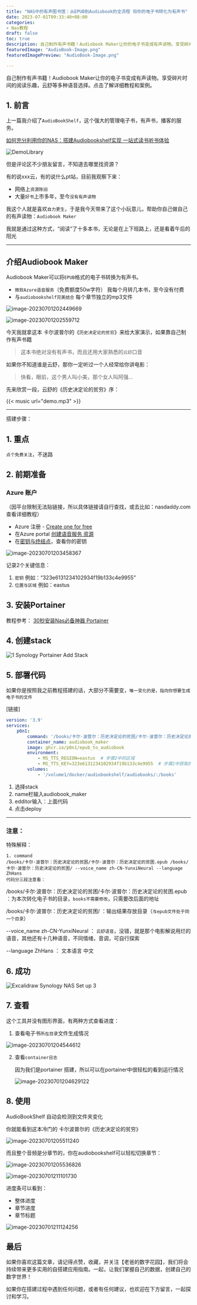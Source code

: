 ```yaml
---
title: "NAS中的有声图书馆：从EPUB到Audiobook的全流程 将你的电子书转化为有声书"
date: 2023-07-01T09:33:40+08:00
categories:
- Nas教程
draft: false
toc: true
description: 自己制作有声书籍！Audiobook Maker让你的电子书变成有声读物。享受碎片时间的阅读乐趣，云舒等多种语音选择。点击了解详细教程和案例。
featuredImage: "AudioBook-Image.png"
featuredImagePreview: "AudioBook-Image.png"

---
```

自己制作有声书籍！Audiobook Maker让你的电子书变成有声读物。享受碎片时间的阅读乐趣，云舒等多种语音选择。点击了解详细教程和案例。
<!--more-->

## 1. 前言

上一篇我介绍了`AudioBookShelf`，这个强大的管理电子书，有声书，播客的服务。

[如何充分利用你的NAS：搭建Audiobookshelf实现 一站式读书听书体验](/how-to-install-audiobookshelf-on-your-nas/)

![DemoLibrary](202306290221993.png)

但是评论区不少朋友留言，不知道去哪里找资源？

有的说xxx云，有的说什么pt站，目前我观察下来：

- 网络上`资源陈旧`
- 大量`好书`上市多年，至今`没有有声读物`

我这个人就是喜欢`自力更生`，于是我今天带来了这个小玩意儿，帮助你自己做自己的有声读物：`Audiobook Maker`

我就是通过这种方式，“阅读”了十多本书，无论是在上下班路上，还是看着午后的阳光

---

## 介绍Audiobook Maker

Audiobook Maker可以将`EPUB`格式的电子书转换为有声书。

- `微软Azure语音服务`（免费额度50w字符）
  我每个月转几本书，至今没有付费
- 与`audiobookshelf完美结合`
  每个章节独立的mp3文件

![image-20230701202449669](image-20230701202449669.png)

![image-20230701202559712](image-20230701202559712.png)



今天我就拿这本  卡尔波普尔的《`历史决定论的贫穷`》来给大家演示，如果靠自己制作有声书籍

> 这本书绝对没有有声书，而且还用大家熟悉的`云舒`口音

如果你不知道谁是云舒，那你一定听过一个人经常给你讲电影：

> 快看，眼前，这个男人叫小美，那个女人叫阿强...

先来欣赏一段，云舒的《历史决定论的贫穷》序：

{{< music url="demo.mp3" >}}

---

搭建步骤：

## 1. 重点

`点个免费关注`，不迷路



##  2. 前期准备

### Azure 账户

（因平台限制无法贴链接，所以具体链接请自行查找，或去比如：nasdaddy.com 查看详细教程）

- Azure 注册 - [Create one for free](https://azure.microsoft.com/free/cognitive-services)
- 在Azure portal [创建语音服务 资源](https://portal.azure.com/#create/Microsoft.CognitiveServicesSpeechServices)
- 在[密钥与终结点](https://learn.microsoft.com/en-us/azure/cognitive-services/cognitive-services-apis-create-account#get-the-keys-for-your-resource)，查看你的密钥

![image-20230701203458367](image-20230701203458367.png)

记录2个关键信息：

1. `密钥`  例如：“323e6131234102934f19b133c4e9955”
2. `位置与区域` 例如：eastus

## 3. 安装Portainer

教程参考：
[30秒安装Nas必备神器 Portainer](/how-to-install-portainer-in-nas/)


## 4. 创建stack

![1 Synology Portainer Add Stack](https://img-nasdaddy.liuxingoo.cn/img/202306061552130.png)

## 5.  部署代码

如果你是按照我之前教程搭建的话，大部分不需要变，`唯一变化的是，指向你想要生成电子书的文件`

[链接]

```yaml
version: '3.9'
services:
    p0n1:
        command: '/books/卡尔·波普尔：历史决定论的贫困/卡尔·波普尔：历史决定论的贫困.epub /books/卡尔·波普尔：历史决定论的贫困/ --voice_name zh-CN-YunxiNeural --language ZhHans'
        container_name: audiobook_maker
        image: ghcr.io/p0n1/epub_to_audiobook
        environment:
            - MS_TTS_REGION=eastus  # 步骤2中的区域
            - MS_TTS_KEY=323e6131234102934f19b133c4e9955  # 步骤2中获取的密钥（此密钥是我的密钥）
        volumes:
            - '/volume1/docker/audiobookshelf/audiobooks/:/books'

```

1. 选择stack
2. name栏输入audiobook_maker
3. edditor输入：上面代码
4. 点击deploy

---

### 注意：

特殊解释：

```
1. command
/books/卡尔·波普尔：历史决定论的贫困/卡尔·波普尔：历史决定论的贫困.epub /books/卡尔·波普尔：历史决定论的贫困/ --voice_name zh-CN-YunxiNeural --language ZhHans
代码分三段注意看：
```

/books/卡尔·波普尔：历史决定论的贫困/卡尔·波普尔：历史决定论的贫困.epub ：为本次转化电子书的目录，`books不需要修改`，只需要改后面的地址

/books/卡尔·波普尔：历史决定论的贫困/  ：输出结果存放目录（`与epub文件处于同一个目录`）

--voice_name zh-CN-YunxiNeural  ： `云舒语音`，没错，就是那个电影解说用烂的语音，其他还有十几种语音，不同情绪，音调，可自行探索

--language ZhHans  ： 文本语言  中文

## 6. 成功

![Excalidraw Synology NAS Set up 3](https://img-nasdaddy.liuxingoo.cn/img/202306061556495.png)



## 7. 查看

这个工具并没有图形界面，有两种方式查看进度：

1. 查看电子书`所在目录`文件生成情况

![image-20230701204544612](image-20230701204544612.png)

2. 查看`container日志`

   因为我们是portainer 搭建，所以可以在portainer中很轻松的看到运行情况

   ![image-20230701204629122](image-20230701204629122.png)

## 8. 使用

AudioBookShelf 自动会检测到文件夹变化

你就能看到这本冷门的 卡尔波普尔的《历史决定论的贫穷》

![image-20230701205511240](image-20230701205511240.png)



而且整个音频是分章节的，你在audiobookshelf可以轻松切换章节：

![image-20230701205536826](image-20230701205536826.png)

![image-20230701211101730](image-20230701211101730.png)

进度条可以看到：

- 整体进度
- 章节进度
- 章节标题

![image-20230701211124256](image-20230701211124256.png)



## 最后

如果你喜欢这篇文章，请记得点赞，收藏，并关注【老爸的数字花园】，我们将会持续带来更多实用的自搭建应用指南。一起，让我们掌握自己的数据，创建自己的数字世界！



如果你在搭建过程中遇到任何问题，或者有任何建议，也欢迎在下方留言，一起探讨和学习。